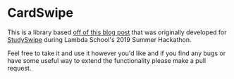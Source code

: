 # CardSwipe

This is a library based [off of this blog post](https://medium.com/@phillfarrugia/building-a-tinder-esque-card-interface-5afa63c6d3db) that was originally developed for [StudySwipe](https://apps.apple.com/us/app/studyswipe/id1470980976) during Lambda School's 2019 Summer Hackathon.

Feel free to take it and use it however you'd like and if you find any bugs or have some useful way to extend the functionality please make a pull request.
